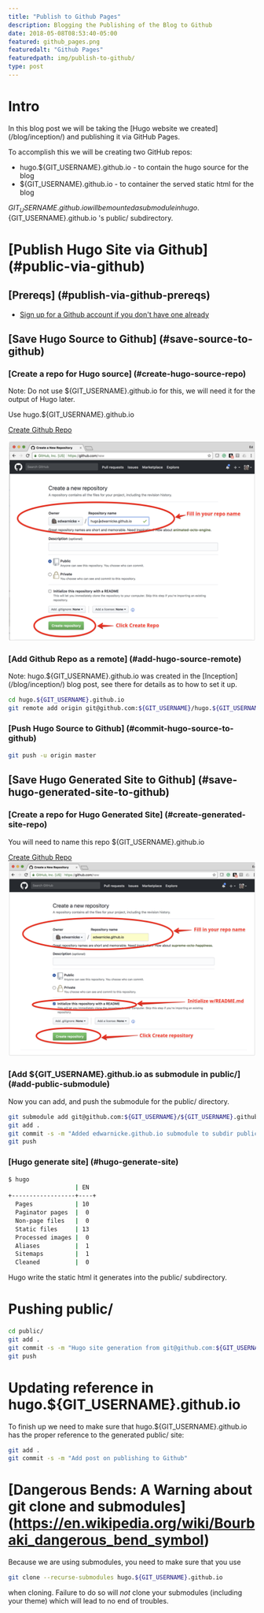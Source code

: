 ```yaml
---
title: "Publish to Github Pages"
description: Blogging the Publishing of the Blog to Github
date: 2018-05-08T08:53:40-05:00
featured: github_pages.png
featuredalt: "Github Pages"
featuredpath: img/publish-to-github/
type: post
---
```


# Intro

In this blog post we will be taking the [Hugo website we created] (/blog/inception/) and publishing it via GitHub Pages.

To accomplish this we will be creating two GitHub repos:

* hugo.${GIT_USERNAME}.github.io - to contain the hugo source for the blog
* ${GIT_USERNAME}.github.io - to container the served static html for the blog

${GIT_USERNAME}.github.io will be mounted a submodule in hugo.${GIT_USERNAME}.github.io 's public/ subdirectory.

# [Publish Hugo Site via Github] (#public-via-github)

## [Prereqs] (#publish-via-github-prereqs)

* [Sign up for a Github account if you don't have one already](https://github.com/join)

## [Save  Hugo Source to Github] (#save-source-to-github)

### [Create a repo for Hugo source] (#create-hugo-source-repo)

Note: Do not use ${GIT_USERNAME}.github.io for this, we will need it for the output of Hugo later.

Use hugo.${GIT_USERNAME}.github.io

[Create Github Repo](https://github.com/new)

![Github New Repo](/img/publish-to-github/create-new-github-repo.png)

### [Add Github Repo as a remote] (#add-hugo-source-remote)

Note: hugo.${GIT_USERNAME}.github.io was created in the [Inception] (/blog/inception/) blog post, see there for details as to how to set it up.

```bash
cd hugo.${GIT_USERNAME}.github.io
git remote add origin git@github.com:${GIT_USERNAME}/hugo.${GIT_USERNAME}.github.io.git
```

### [Push Hugo Source to Github] (#commit-hugo-source-to-github)

```bash
git push -u origin master
```

## [Save Hugo Generated Site to Github] (#save-hugo-generated-site-to-github)

### [Create a repo for Hugo Generated Site] (#create-generated-site-repo)

You will need to name this repo ${GIT_USERNAME}.github.io

[Create Github Repo](https://github.com/new)
![Github New Repo](/img/publish-to-github/create-new-github-repo-2.png)

### [Add ${GIT_USERNAME}.github.io as submodule in public/] (#add-public-submodule)

Now you can add, and push the submodule for the public/ directory.

```bash
git submodule add git@github.com:${GIT_USERNAME}/${GIT_USERNAME}.github.io.git public
git add .
git commit -s -m "Added edwarnicke.github.io submodule to subdir public/"
git push
```
### [Hugo generate site] (#hugo-generate-site)

```bash
$ hugo
                   | EN  
+------------------+----+
  Pages            | 10  
  Paginator pages  |  0  
  Non-page files   |  0  
  Static files     | 13  
  Processed images |  0  
  Aliases          |  1  
  Sitemaps         |  1  
  Cleaned          |  0 
```

Hugo write the static html it generates into the public/ subdirectory.

# Pushing public/

```bash
cd public/
git add .
git commit -s -m "Hugo site generation from git@github.com:${GIT_USERNAME}/hugo.${GIT_USERNAME}.github.io.git@$(cd ../;git rev-parse --short HEAD)"
git push
```

# Updating reference in hugo.${GIT_USERNAME}.github.io

To finish up we need to make sure that hugo.${GIT_USERNAME}.github.io has the proper reference to the generated public/ site:

```bash
git add .
git commit -s -m "Add post on publishing to Github"
```

# [Dangerous Bends: A Warning about git clone and submodules] (https://en.wikipedia.org/wiki/Bourbaki_dangerous_bend_symbol)

Because we are using submodules, you need to make sure that you use

```bash
git clone --recurse-submodules hugo.${GIT_USERNAME}.github.io
```

when cloning.  Failure to do so will *not* clone your submodules (including your theme) which will lead to no end of troubles.



